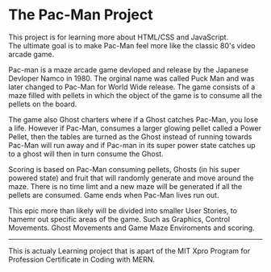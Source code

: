 # <h1>The Pac-Man Project 

This project is for learning more about HTML/CSS and JavaScript.  
The ultimate goal is to make Pac-Man feel more like the classic 80's video arcade game.

Pac-man is a maze arcade game devloped and release by the Japanese Devloper Namco in 1980.  The orginal name was called Puck Man and was later changed to Pac-Man for World Wide release. The game consists of a maze filled with pellets in which the object of the game is to consume all the pellets on the board. 

The game also Ghost charters where if a Ghost catches Pac-Man, you lose a life. However if Pac-Man, consumes a larger glowing pellet called a Power Pellet, then the tables are turned as the Ghost instead of running towards Pac-Man will run away and if Pac-man in its super power state catches up to a ghost will then in turn consume the Ghost. 

Scoring is based on Pac-Man consuming pellets, Ghosts (in his super powered state) and fruit that will randomly generate and move around the maze.  There is no time limt and a new maze will be generated if all the pellets are consumed.  Game ends when Pac-Man lives run out. 

This epic more than likely will be divided into smaller User Stories, to hamemr out specific areas of the game.  Such as Graphics, Control Movements.  Ghost Movements and Game Maze Enviroments and scoring.  


---
This is actualy Learning project that is apart of the MIT Xpro Program for Profession Certificate in Coding with MERN.


